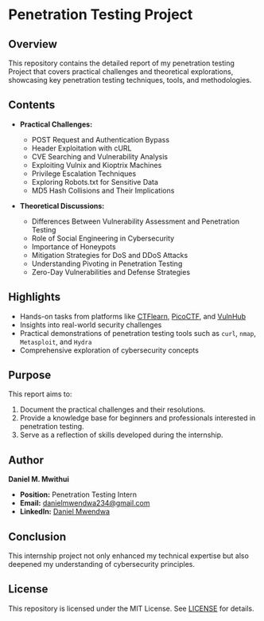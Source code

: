 # Penetration Testing Project

## Overview
This repository contains the detailed report of my penetration testing Project that covers practical challenges and theoretical explorations, showcasing key penetration testing techniques, tools, and methodologies.

## Contents
- **Practical Challenges:**
  - POST Request and Authentication Bypass
  - Header Exploitation with cURL
  - CVE Searching and Vulnerability Analysis
  - Exploiting Vulnix and Kioptrix Machines
  - Privilege Escalation Techniques
  - Exploring Robots.txt for Sensitive Data
  - MD5 Hash Collisions and Their Implications

- **Theoretical Discussions:**
  - Differences Between Vulnerability Assessment and Penetration Testing
  - Role of Social Engineering in Cybersecurity
  - Importance of Honeypots
  - Mitigation Strategies for DoS and DDoS Attacks
  - Understanding Pivoting in Penetration Testing
  - Zero-Day Vulnerabilities and Defense Strategies

## Highlights
- Hands-on tasks from platforms like [CTFlearn](https://ctflearn.com/), [PicoCTF](https://play.picoctf.org/), and [VulnHub](https://www.vulnhub.com/)
- Insights into real-world security challenges
- Practical demonstrations of penetration testing tools such as `curl`, `nmap`, `Metasploit`, and `Hydra`
- Comprehensive exploration of cybersecurity concepts

## Purpose
This report aims to:
1. Document the practical challenges and their resolutions.
2. Provide a knowledge base for beginners and professionals interested in penetration testing.
3. Serve as a reflection of skills developed during the internship.

## Author
**Daniel M. Mwithui**  
- **Position:** Penetration Testing Intern  
- **Email:** [danielmwendwa234@gmail.com](mailto:danielmwendwa234@gmail.com)  
- **LinkedIn:** [Daniel Mwendwa](https://www.linkedin.com/in/daniel-mwendwa-bsc-a475311b7/)  

## Conclusion
This internship project not only enhanced my technical expertise but also deepened my understanding of cybersecurity principles.

## License
This repository is licensed under the MIT License. See [LICENSE](LICENSE) for details.
